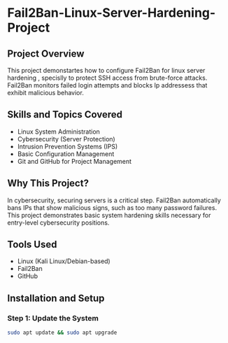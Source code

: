 # Fail2Ban-Linux-Server-Hardening-Project

## Project Overview
This project demonstartes how to configure Fail2Ban for linux server hardening , specislly to protect SSH access from brute-force attacks. Fail2Ban monitors failed login attempts and blocks Ip addressess that exhibit malicious behavior.

## Skills and Topics Covered
- Linux System Administration
- Cybersecurity (Server Protection)
- Intrusion Prevention Systems (IPS)
- Basic Configuration Management
- Git and GitHub for Project Management

## Why This Project?
In cybersecurity, securing servers is a critical step. Fail2Ban automatically bans IPs that show malicious signs, such as too many password failures. This project demonstrates basic system hardening skills necessary for entry-level cybersecurity positions.

## Tools Used
- Linux (Kali Linux/Debian-based)
- Fail2Ban
- GitHub

## Installation and Setup

### Step 1: Update the System
```bash
sudo apt update && sudo apt upgrade
